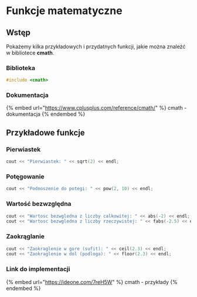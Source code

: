 # Funkcje matematyczne

## Wstęp

Pokażemy kilka przykładowych i przydatnych funkcji, jakie można znaleźć w bibliotece **cmath**.

###  Biblioteka

```cpp
#include <cmath>
```

### Dokumentacja

{% embed url="https://www.cplusplus.com/reference/cmath/" %}
cmath - dokumentacja
{% endembed %}

## Przykładowe funkcje

### Pierwiastek

```cpp
cout << "Pierwiastek: " << sqrt(2) << endl;
```

### Potęgowanie

```cpp
cout << "Podnoszenie do potegi: " << pow(2, 10) << endl;
```

### Wartość bezwzględna

```cpp
cout << "Wartosc bezwgledna z liczby calkowitej: " << abs(-2) << endl;
cout << "Wartosc bezwgledna z liczby rzeczywistej: " << fabs(-2.5) << endl;
```

### Zaokrąglanie

```cpp
cout << "Zaokraglenie w gore (sufit): " << ceil(2.3) << endl;
cout << "Zaokraglenie w dol (podloga): " << floor(2.3) << endl;
```

### Link do implementacji

{% embed url="https://ideone.com/7reH5W" %}
cmath - przykłady
{% endembed %}
